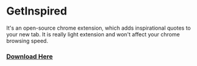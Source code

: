 # GetInspired
It's an open-source chrome extension, which adds inspirational quotes to your new tab. It is really light extension and won't affect your chrome browsing speed.

### [Download Here](https://chrome.google.com/webstore/detail/get-inspired/lemehmbhbfpajolpmjncbpfhihojfeig)
